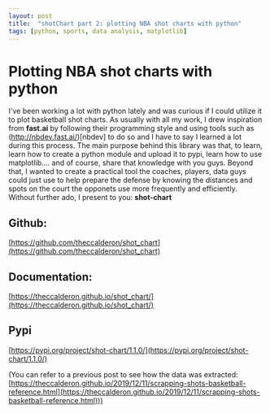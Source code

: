```yaml
---
layout: post
title:  "shotChart part 2: plotting NBA shot charts with python"
tags: [python, sports, data analysis, matplotlib]
---
```


# Plotting NBA shot charts with python

I've been working a lot with python lately and was curious if I could utilize it to plot basketball shot charts. As usually with all my work, I drew inspiration from **fast.ai** by following their programming style and using tools such as (http://nbdev.fast.ai/)[nbdev] to do so and I have to say I learned a lot during this process. The main purpose behind this library was that, to learn, learn how to create a python module and upload it to pypi, learn how to use matplotlib.... and of course, share that knowledge with you guys. Beyond that, I wanted to create a practical tool the coaches, players, data guys could just use to help prepare the defense by knowing the distances and spots on the court the opponets use more frequently and efficiently. Without further ado, I present to you: **shot-chart**

## Github:
[https://github.com/theccalderon/shot_chart](https://github.com/theccalderon/shot_chart)

## Documentation:
[https://theccalderon.github.io/shot_chart/](https://theccalderon.github.io/shot_chart/)

## Pypi
[https://pypi.org/project/shot-chart/1.1.0/](https://pypi.org/project/shot-chart/1.1.0/)

(You can refer to a previous post to see how the data was extracted: [https://theccalderon.github.io/2019/12/11/scrapping-shots-basketball-reference.html](https://theccalderon.github.io/2019/12/11/scrapping-shots-basketball-reference.html)))
